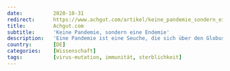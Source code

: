 ```yaml
---
date:          2020-10-31
redirect:      https://www.achgut.com/artikel/keine_pandemie_sondern_eine_endemie
title:         Achgut.com
subtitle:      'Keine Pandemie, sondern eine Endemie'
description:   'Eine Pandemie ist eine Seuche, die sich über den Globus ausbreitet und massenhaft Kranke und Tote nach sich zieht wie einst die Pest. Was wir erleben, ist keine Pandemie, sondern eine Endemie, also eine Krankheit, die sich ständig in einer Bevölkerung befindet, weil die Erreger sich immer wieder replizieren und Menschen infizieren, ohne jemals ganz zu verschwinden. Eigentlich haben wir es auch nicht mehr mit Covid-19, sondern mit Covid-20 zu tun.'
country:       [DE]
categories:    [Wissenschaft]
tags:          [virus-mutation, immunität, sterblichkeit]
---
```

